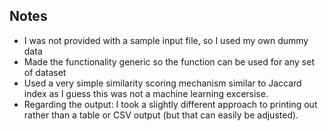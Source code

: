 Notes
-----

* I was not provided with a sample input file, so I used my own dummy data
* Made the functionality generic so the function can be used for any set of dataset
* Used a very simple similarity scoring mechanism similar to Jaccard index as I guess this was not a machine learning excersise.
* Regarding the output: I took a slightly different approach to printing out rather than a table or CSV output (but that can easily be adjusted).
